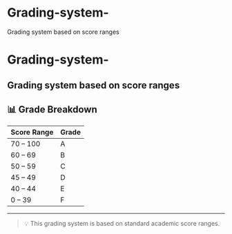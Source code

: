 # Grading-system-
Grading system based on score ranges 
# Grading-system-
Grading system based on score ranges
---

## 📊 Grade Breakdown

| Score Range | Grade |
|-------------|--------|
| 70 – 100    | A      |
| 60 – 69     | B      |
| 50 – 59     | C      |
| 45 – 49     | D      |
| 40 – 44     | E      |
| 0  – 39     | F      |

---

> 💡 This grading system is based on standard academic score ranges.

